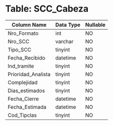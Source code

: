 # Table: SCC_Cabeza

| Column Name | Data Type | Nullable |
|-------------|-----------|----------|
| Nro_Formato | int | NO |
| Nro_SCC | varchar | NO |
| Tipo_SCC | tinyint | NO |
| Fecha_Recibido | datetime | NO |
| Ind_tramite | tinyint | NO |
| Prioridad_Analista | tinyint | NO |
| Complejidad | tinyint | NO |
| Dias_estimados | tinyint | NO |
| Fecha_Cierre | datetime | NO |
| Fecha_Estimada | datetime | NO |
| Cod_Tipclas | tinyint | NO |
